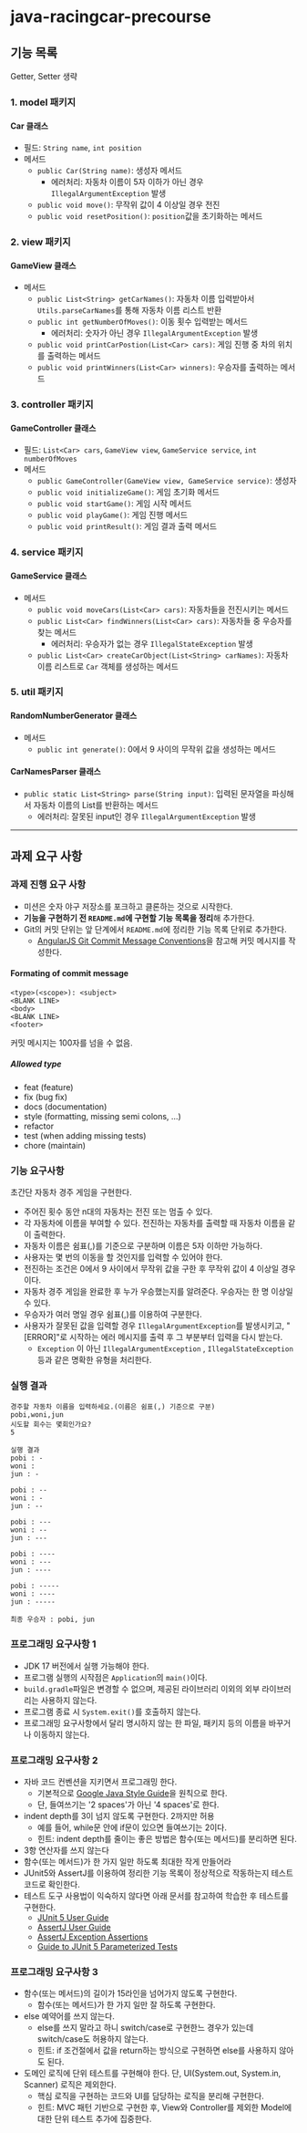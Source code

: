 # java-racingcar-precourse

## 기능 목록

Getter, Setter 생략

### 1. model 패키지

#### Car 클래스

* 필드: `String name`, `int position`
* 메서드
  * `public Car(String name)`: 생성자 메서드
    * 에러처리: 자동차 이름이 5자 이하가 아닌 경우 `IllegalArgumentException` 발생
  * `public void move()`: 무작위 값이 4 이상일 경우 전진
  * `public void resetPosition()`: `position`값을 초기화하는 메서드



### 2. view 패키지

#### GameView 클래스

* 메서드
  * `public List<String> getCarNames()`: 자동차 이름 입력받아서 `Utils.parseCarNames`를 통해 자동차 이름 리스트 반환
  * `public int getNumberOfMoves()`: 이동 횟수 입력받는 메서드
    * 에러처리: 숫자가 아닌 경우 `IllegalArgumentException` 발생
  * `public void printCarPostion(List<Car> cars)`: 게임 진행 중 차의 위치를 출력하는 메서드
  * `public void printWinners(List<Car> winners)`: 우승자를 출력하는 메서드



### 3. controller 패키지

#### GameController 클래스

* 필드: `List<Car> cars`,  `GameView view`, `GameService service`, `int numberOfMoves`
* 메서드
  * `public GameController(GameView view, GameService service)`: 생성자
  * `public void initializeGame()`: 게임 초기화 메서드
  * `public void startGame()`: 게임 시작 메서드
  * `public void playGame()`: 게임 진행 메서드
  * `public void printResult()`: 게임 결과 출력 메서드



### 4. service 패키지

#### GameService 클래스

* 메서드
  * `public void moveCars(List<Car> cars)`: 자동차들을 전진시키는 메서드
  * `public List<Car> findWinners(List<Car> cars)`: 자동차들 중 우승자를 찾는 메서드
    * 에러처리: 우승자가 없는 경우 `IllegalStateException` 발생
  * `public List<Car> createCarObject(List<String> carNames)`: 자동차 이름 리스트로 `Car` 객체를 생성하는 메서드



### 5. util 패키지

#### RandomNumberGenerator 클래스

* 메서드
  * `public int generate()`: 0에서 9 사이의 무작위 값을 생성하는 메서드

#### CarNamesParser 클래스

* `public static List<String> parse(String input)`: 입력된 문자열을 파싱해서 자동차 이름의 List를 반환하는 메서드
  * 에러처리: 잘못된 input인 경우 `IllegalArgumentException` 발생





---

## 과제 요구 사항

### 과제 진행 요구 사항

* 미션은 숫자 야구 저장소를 포크하고 클론하는 것으로 시작한다.
* **기능을 구현하기 전 `README.md`에 구현할 기능 목록을 정리**해 추가한다.
* Git의 커밋 단위는 앞 단계에서 `README.md`에 정리한 기능 목록 단위로 추가한다.
  * [AngularJS Git Commit Message Conventions](https://gist.github.com/stephenparish/9941e89d80e2bc58a153)을 참고해 커밋 메시지를 작성한다.

#### Formating of commit message

```git
<type>(<scope>): <subject>
<BLANK LINE>
<body>
<BLANK LINE>
<footer>
```

커밋 메시지는 100자를 넘을 수 없음.

##### Allowed type

- feat (feature)
- fix (bug fix)
- docs (documentation)
- style (formatting, missing semi colons, …)
- refactor
- test (when adding missing tests)
- chore (maintain)





### 기능 요구사항

초간단 자동차 경주 게임을 구현한다.

* 주어진 횟수 동안 n대의 자동차는 전진 또는 멈출 수 있다.
* 각 자동차에 이름을 부여할 수 있다. 전진하는 자동차를 출력할 때 자동차 이름을 같이 출력한다.
* 자동차 이름은 쉼표(,)를 기준으로 구분하며 이름은 5자 이하만 가능하다.
* 사용자는 몇 번의 이동을 할 것인지를 입력할 수 있어야 한다.
* 전진하는 조건은 0에서 9 사이에서 무작위 값을 구한 후 무작위 값이 4 이상일 경우이다.
* 자동차 경주 게임을 완료한 후 누가 우승했는지를 알려준다. 우승자는 한 명 이상일 수 있다.
* 우승자가 여러 명일 경우 쉼표(,)를 이용하여 구분한다.
* 사용자가 잘못된 값을 입력할 경우 `IllegalArgumentException`를 발생시키고, "[ERROR]"로 시작하는 에러 메시지를 출력 후 그 부분부터 입력을 다시 받는다.
  * `Exception` 이 아닌 `IllegalArgumentException` , `IllegalStateException` 등과 같은 명확한 유형을 처리한다.





### 실행 결과

```text
경주할 자동차 이름을 입력하세요.(이름은 쉼표(,) 기준으로 구분)
pobi,woni,jun
시도할 회수는 몇회인가요?
5

실행 결과
pobi : -
woni :
jun : -

pobi : --
woni : -
jun : --

pobi : ---
woni : --
jun : ---

pobi : ----
woni : ---
jun : ----

pobi : -----
woni : ----
jun : -----

최종 우승자 : pobi, jun
```



### 프로그래밍 요구사항 1

* JDK 17 버전에서 실행 가능해야 한다.
* 프로그램 실행의 시작점은 `Application`의 `main()`이다.
* `build.gradle`파일은 변경할 수 없으며, 제공된 라이브러리 이외의 외부 라이브러리는 사용하지 않는다.
* 프로그램 종료 시 `System.exit()`를 호출하지 않는다.
* 프로그래밍 요구사항에서 달리 명시하지 않는 한 파일, 패키지 등의 이름을 바꾸거나 이동하지 않는다.



### 프로그래밍 요구사항 2

* 자바 코드 컨벤션을 지키면서 프로그래밍 한다.
  * 기본적으로 [Google Java Style Guide](https://google.github.io/styleguide/javaguide.html)을 원칙으로 한다.
  * 단, 들여쓰기는 '2 spaces'가 아닌 '4 spaces'로 한다.
* indent depth를 3이 넘지 않도록 구현한다. 2까지만 허용
  * 예를 들어, while문 안에 if문이 있으면 들여쓰기는 2이다.
  * 힌트: indent depth를 줄이는 좋은 방법은 함수(또는 메서드)를 분리하면 된다.
* 3항 연산자를 쓰지 않는다
* 함수(또는 메서드)가 한 가지 일만 하도록 최대한 작게 만들어라
* JUnit5와 AssertJ를 이용하여 정리한 기능 목록이 정상적으로 작동하는지 테스트 코드로 확인한다.
* 테스트 도구 사용법이 익숙하지 않다면 아래 문서를 참고하여 학습한 후 테스트를 구현한다.
  * [JUnit 5 User Guide](https://junit.org/junit5/docs/current/user-guide/)
  * [AssertJ User Guide](https://assertj.github.io/doc/)
  * [AssertJ Exception Assertions](https://www.baeldung.com/assertj-exception-assertion)
  * [Guide to JUnit 5 Parameterized Tests](https://www.baeldung.com/parameterized-tests-junit-5)



### 프로그래밍 요구사항 3

* 함수(또는 메서드)의 길이가 15라인을 넘어가지 않도록 구현한다.
  * 함수(또는 메서드)가 한 가지 일만 잘 하도록 구현한다.
* else 예약어를 쓰지 않는다.
  * else를 쓰지 말라고 하니 switch/case로 구현한느 경우가 있는데 switch/case도 허용하지 않는다.
  * 힌트: if 조건절에서 값을 return하는 방식으로 구현하면 else를 사용하지 않아도 된다.
* 도메인 로직에 단위 테스트를 구현해야 한다. 단, UI(System.out, System.in, Scanner) 로직은 제외한다.
  * 핵심 로직을 구현하는 코드와 UI를 담당하는 로직을 분리해 구현한다.
  * 힌트: MVC 패턴 기반으로 구현한 후, View와 Controller를 제외한 Model에 대한 단위 테스트 추가에 집중한다.
